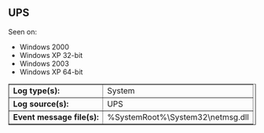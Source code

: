 ## UPS

Seen on:
* Windows 2000
* Windows XP 32-bit
* Windows 2003
* Windows XP 64-bit

<table border="1" class="docutils">
  <tbody>
    <tr>
      <td><b>Log type(s):</b></td>
      <td>System</td>
    </tr>
    <tr>
      <td><b>Log source(s):</b></td>
      <td>UPS</td>
    </tr>
    <tr>
      <td><b>Event message file(s):</b></td>
      <td>%SystemRoot%\System32\netmsg.dll</td>
    </tr>
  </tbody>
</table>

&nbsp;

